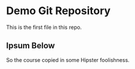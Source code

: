 # Demo Git Repository

This is the first file in this repo.

## Ipsum Below


So the course copied in some Hipster foolishness.